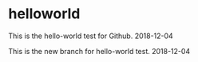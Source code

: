 # helloworld
This is the hello-world test for Github.
2018-12-04

This is the new branch for hello-world test.
2018-12-04
